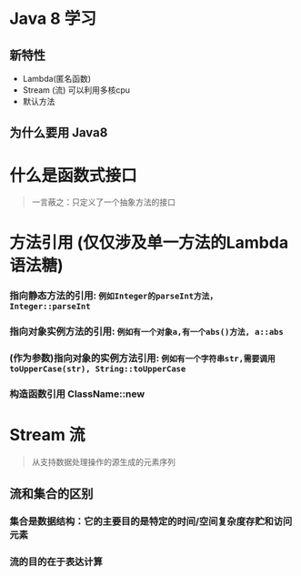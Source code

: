 # Java 8 学习
## 新特性
- Lambda(匿名函数)
- Stream (流) 可以利用多核cpu
- 默认方法
## 为什么要用 Java8

# 什么是函数式接口
> 一言蔽之：只定义了一个抽象方法的接口


# 方法引用 (仅仅涉及单一方法的Lambda语法糖)
###  指向静态方法的引用: `例如Integer的parseInt方法， Integer::parseInt`
### 指向对象实例方法的引用: `例如有一个对象a,有一个abs()方法, a::abs`
### (作为参数)指向对象的实例方法引用: `例如有一个字符串str,需要调用toUpperCase(str), String::toUpperCase`
### 构造函数引用 ClassName::new

# Stream 流
> 从支持数据处理操作的源生成的元素序列

## 流和集合的区别
### 集合是数据结构：它的主要目的是特定的时间/空间复杂度存贮和访问元素
### 流的目的在于表达计算